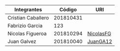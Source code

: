 |Integrantes|Código|URI|
|-----------|------|---|
|Cristian Caballero|201810431|[](https://github.com/......)
|Fabrizio Garcia|123|[](https://github.com/....)
|Nicolas Figueroa|201810294|[NicolasFG](https://github.com/NicolasFG)
|Juan Galvez|201810040|[JuanGA12](https://github.com/JuanGA12)
